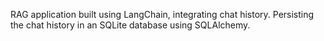 RAG application built using LangChain, integrating chat history. Persisting the chat history in an SQLite database using SQLAlchemy.
